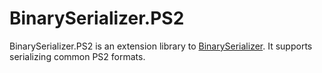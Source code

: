 # BinarySerializer.PS2
BinarySerializer.PS2 is an extension library to [BinarySerializer](https://github.com/RayCarrot/BinarySerializer). It supports serializing common PS2 formats.